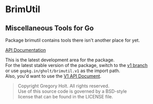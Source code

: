 # BrimUtil
## Miscellaneous Tools for Go

Package brimutil contains tools there isn't another place for yet.

[API Documentation](http://godoc.org/github.com/gholt/brimutil)

This is the latest development area for the package.  
For the latest stable version of the package, switch to the
[v1 branch](https://github.com/gholt/brimutil/tree/v1)  
or use `gopkg.in/gholt/brimutil.v1` as the import path.  
Also, you'd want to use the
[V1 API Document](http://godoc.org/gopkg.in/gholt/brimutil.v1).

> Copyright Gregory Holt. All rights reserved.  
> Use of this source code is governed by a BSD-style  
> license that can be found in the LICENSE file.
